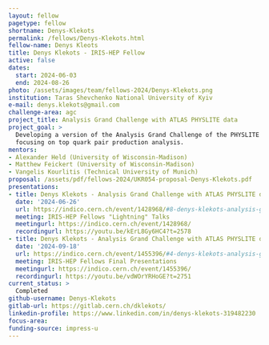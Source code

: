 ```yaml
---
layout: fellow
pagetype: fellow
shortname: Denys-Klekots
permalink: /fellows/Denys-Klekots.html
fellow-name: Denys Kleots
title: Denys Klekots - IRIS-HEP Fellow
active: false
dates:
  start: 2024-06-03
  end: 2024-08-26
photo: /assets/images/team/fellows-2024/Denys-Klekots.png
institution: Taras Shevchenko National University of Kyiv
e-mail: denys.klekots@gmail.com
challenge-area: agc
project_title: Analysis Grand Challenge with ATLAS PHYSLITE data
project_goal: >
  Developing a version of the Analysis Grand Challenge of the PHYSLITE data format,
  focusing on top quark pair production analysis.
mentors:
- Alexander Held (University of Wisconsin-Madison)
- Matthew Feickert (University of Wisconsin-Madison)
- Vangelis Kourlitis (Technical University of Munich)
proposal: /assets/pdf/fellows-2024/UKR054-proposal-Denys-Klekots.pdf
presentations:
- title: Denys Klekots - Analysis Grand Challenge with ATLAS PHYSLITE data
  date: '2024-06-26'
  url: https://indico.cern.ch/event/1428968/#8-denys-klekots-analysis-grand
  meeting: IRIS-HEP Fellows "Lightning" Talks
  meetingurl: https://indico.cern.ch/event/1428968/
  recordingurl: https://youtu.be/kErL8Gy6HC4?t=2578
- title: Denys Klekots - Analysis Grand Challenge with ATLAS PHYSLITE data
  date: '2024-09-18'
  url: https://indico.cern.ch/event/1455396/#4-denys-klekots-analysis-grand
  meeting: IRIS-HEP Fellows Final Presentations
  meetingurl: https://indico.cern.ch/event/1455396/
  recordingurl: https://youtu.be/vdWOrYRHoGE?t=2751
current_status: >
  Completed
github-username: Denys-Klekots
gitlab-url: https://gitlab.cern.ch/dklekots/
linkedin-profile: https://www.linkedin.com/in/denys-klekots-319482230
focus-area:
funding-source: impress-u
---
```

